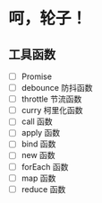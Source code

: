 # 呵，轮子！

## 工具函数

  - [ ] Promise
  - [ ] debounce 防抖函数
  - [ ] throttle 节流函数
  - [ ] curry 柯里化函数
  - [ ] call 函数
  - [ ] apply 函数
  - [ ] bind 函数
  - [ ] new 函数
  - [ ] forEach 函数
  - [ ] map 函数
  - [ ] reduce 函数